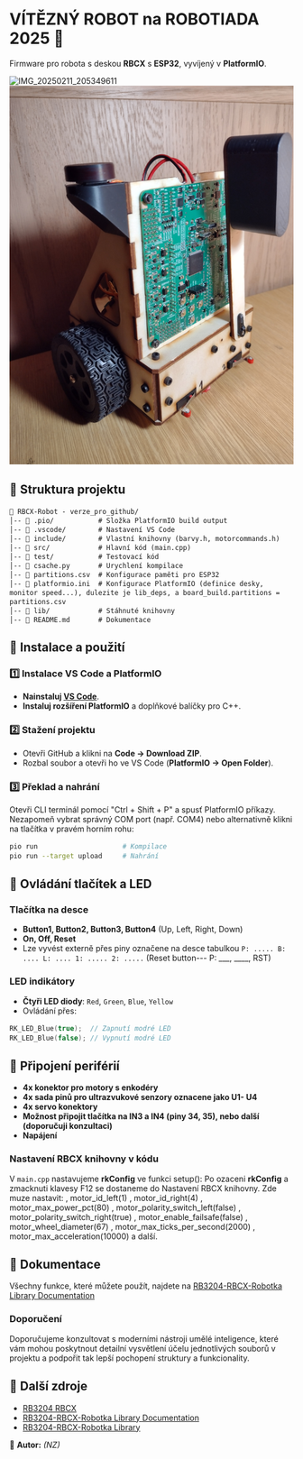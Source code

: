 # VÍTĚZNÝ ROBOT na ROBOTIADA 2025 🤖

Firmware pro robota s deskou **RBCX** s **ESP32**, vyvíjený v **PlatformIO**. 

![IMG_20250211_205349611](IMG_20250211_205349611.jpg)
![IMG_20250211_205402938](IMG_20250211_205402938.jpg)

## 📂 Struktura projektu
```
📁 RBCX-Robot - verze_pro_github/
│-- 📂 .pio/           # Složka PlatformIO build output
│-- 📂 .vscode/        # Nastavení VS Code
│-- 📂 include/        # Vlastní knihovny (barvy.h, motorcommands.h)
│-- 📂 src/            # Hlavní kód (main.cpp)
│-- 📂 test/           # Testovací kód
│-- 📜 csache.py       # Urychlení kompilace
│-- 📜 partitions.csv  # Konfigurace paměti pro ESP32
│-- 📜 platformio.ini  # Konfigurace PlatformIO (definice desky, monitor speed...), dulezite je lib_deps, a board_build.partitions = partitions.csv
│-- 📂 lib/            # Stáhnuté knihovny
│-- 📜 README.md       # Dokumentace
```

## 🚀 Instalace a použití
### 1️⃣ Instalace VS Code a PlatformIO
- **Nainstaluj [VS Code](https://code.visualstudio.com/)**.
- **Instaluj rozšíření PlatformIO** a doplňkové balíčky pro C++.

### 2️⃣ Stažení projektu
- Otevři GitHub a klikni na **Code → Download ZIP**.
- Rozbal soubor a otevři ho ve VS Code (**PlatformIO → Open Folder**).

### 3️⃣ Překlad a nahrání
Otevři CLI terminál pomocí "Ctrl + Shift + P" a spusť PlatformIO příkazy. Nezapomeň vybrat správný COM port (např. COM4) nebo alternativně klikni na tlačítka v pravém horním rohu:
```sh
pio run                     # Kompilace
pio run --target upload     # Nahrání
```

## 🔌 Ovládání tlačítek a LED
### Tlačítka na desce
- **Button1, Button2, Button3, Button4** (Up, Left, Right, Down)
- **On, Off, Reset**
- Lze vyvést externě přes piny označene na desce tabulkou `P: ..... B: .... L: .... 1: ..... 2: .....` (Reset button--- P: ___, ____, RST)

### LED indikátory
- **Čtyři LED diody**: `Red`, `Green`, `Blue`, `Yellow`
- Ovládání přes:
```cpp
RK_LED_Blue(true);  // Zapnutí modré LED
RK_LED_Blue(false); // Vypnutí modré LED
```

## 🔧 Připojení periférií
- **4x konektor pro motory s enkodéry**
- **4x sada pinů pro ultrazvukové senzory oznacene jako U1- U4**
- **4x servo konektory**
- **Možnost připojit tlačítka na IN3 a IN4 (piny 34, 35), nebo další (doporučuji konzultaci)**
- **Napájení**

### Nastavení RBCX knihovny v kódu
V `main.cpp` nastavujeme **rkConfig** ve funkci setup():
Po ozaceni **rkConfig** a zmacknuti klavesy F12 se dostaneme do Nastavení RBCX knihovny.
Zde muze nastavit: 
        , motor_id_left(1)
        , motor_id_right(4)
        , motor_max_power_pct(80)
        , motor_polarity_switch_left(false)
        , motor_polarity_switch_right(true)
        , motor_enable_failsafe(false)
        , motor_wheel_diameter(67)
        , motor_max_ticks_per_second(2000)
        , motor_max_acceleration(10000)
a další.

## 📄 Dokumentace
Všechny funkce, které můžete použít, najdete na [RB3204-RBCX-Robotka Library Documentation](https://roboticsbrno.github.io/RB3204-RBCX-Robotka-library/modules.html)

### Doporučení
Doporučujeme konzultovat s moderními nástroji umělé inteligence, které vám mohou poskytnout detailní vysvětlení účelu jednotlivých souborů v projektu a podpořit tak lepší pochopení struktury a funkcionality.

## 🔗 Další zdroje
- [RB3204 RBCX](https://github.com/RoboticsBrno/RB3204-RBCX/tree/master)
- [RB3204-RBCX-Robotka Library Documentation](https://roboticsbrno.github.io/RB3204-RBCX-Robotka-library/modules.html)
- [RB3204-RBCX-Robotka Library](https://github.com/RoboticsBrno/RB3204-RBCX-Robotka-library)

🎯 **Autor:** *(NZ)*

